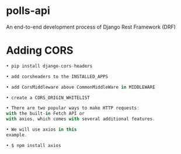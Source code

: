 # polls-api
An end-to-end development process of Django Rest Framework (DRF)

# Adding CORS

```python
• pip install django-cors-headers

• add corsheaders to the INSTALLED_APPS

• add CorsMiddleware above CommonMiddleWare in MIDDLEWARE

• create a CORS_ORIGIN_WHITELIST

```

```javascript
• There are two popular ways to make HTTP requests: 
with the built-in Fetch API or
with axios, which comes with several additional features. 

• We will use axios in this
example.

• $ npm install axios

```